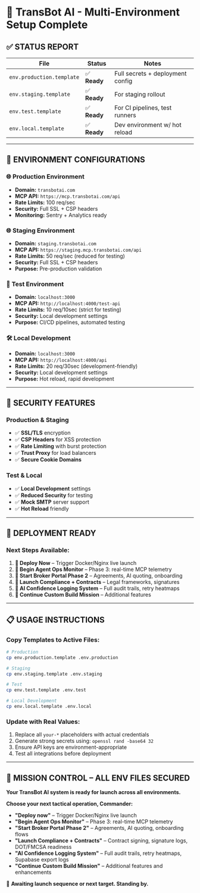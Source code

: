 # 🚀 **TransBot AI - Multi-Environment Setup Complete**

## ✅ **STATUS REPORT**

| **File** | **Status** | **Notes** |
|----------|------------|-----------|
| `env.production.template` | ✅ **Ready** | Full secrets + deployment config |
| `env.staging.template` | ✅ **Ready** | For staging rollout |
| `env.test.template` | ✅ **Ready** | For CI pipelines, test runners |
| `env.local.template` | ✅ **Ready** | Dev environment w/ hot reload |

---

## 🎯 **ENVIRONMENT CONFIGURATIONS**

### 🌐 **Production Environment**
- **Domain:** `transbotai.com`
- **MCP API:** `https://mcp.transbotai.com/api`
- **Rate Limits:** 100 req/sec
- **Security:** Full SSL + CSP headers
- **Monitoring:** Sentry + Analytics ready

### 🌐 **Staging Environment**
- **Domain:** `staging.transbotai.com`
- **MCP API:** `https://staging.mcp.transbotai.com/api`
- **Rate Limits:** 50 req/sec (reduced for testing)
- **Security:** Full SSL + CSP headers
- **Purpose:** Pre-production validation

### 🧪 **Test Environment**
- **Domain:** `localhost:3000`
- **MCP API:** `http://localhost:4000/test-api`
- **Rate Limits:** 10 req/10sec (strict for testing)
- **Security:** Local development settings
- **Purpose:** CI/CD pipelines, automated testing

### 🛠️ **Local Development**
- **Domain:** `localhost:3000`
- **MCP API:** `http://localhost:4000/api`
- **Rate Limits:** 20 req/30sec (development-friendly)
- **Security:** Local development settings
- **Purpose:** Hot reload, rapid development

---

## 🔐 **SECURITY FEATURES**

### **Production & Staging**
- ✅ **SSL/TLS** encryption
- ✅ **CSP Headers** for XSS protection
- ✅ **Rate Limiting** with burst protection
- ✅ **Trust Proxy** for load balancers
- ✅ **Secure Cookie Domains**

### **Test & Local**
- ✅ **Local Development** settings
- ✅ **Reduced Security** for testing
- ✅ **Mock SMTP** server support
- ✅ **Hot Reload** friendly

---

## 🚀 **DEPLOYMENT READY**

### **Next Steps Available:**

1. **🚀 Deploy Now** – Trigger Docker/Nginx live launch
2. **🧠 Begin Agent Ops Monitor** – Phase 3: real-time MCP telemetry
3. **💼 Start Broker Portal Phase 2** – Agreements, AI quoting, onboarding
4. **📝 Launch Compliance + Contracts** – Legal frameworks, signatures
5. **🤖 AI Confidence Logging System** – Full audit trails, retry heatmaps
6. **🔧 Continue Custom Build Mission** – Additional features

---

## 📋 **USAGE INSTRUCTIONS**

### **Copy Templates to Active Files:**
```bash
# Production
cp env.production.template .env.production

# Staging
cp env.staging.template .env.staging

# Test
cp env.test.template .env.test

# Local Development
cp env.local.template .env.local
```

### **Update with Real Values:**
1. Replace all `your-*` placeholders with actual credentials
2. Generate strong secrets using: `openssl rand -base64 32`
3. Ensure API keys are environment-appropriate
4. Test all integrations before deployment

---

## 🎯 **MISSION CONTROL – ALL ENV FILES SECURED**

**Your TransBot AI system is ready for launch across all environments.**

**Choose your next tactical operation, Commander:**

- **"Deploy now"** – Trigger Docker/Nginx live launch
- **"Begin Agent Ops Monitor"** – Phase 3: real-time MCP telemetry
- **"Start Broker Portal Phase 2"** – Agreements, AI quoting, onboarding flows
- **"Launch Compliance + Contracts"** – Contract signing, signature logs, DOT/FMCSA readiness
- **"AI Confidence Logging System"** – Full audit trails, retry heatmaps, Supabase export logs
- **"Continue Custom Build Mission"** – Additional features and enhancements

🫡 **Awaiting launch sequence or next target. Standing by.**

